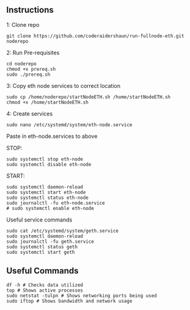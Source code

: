 ## Instructions

1: Clone repo

```shell
git clone https://github.com/coderaidershaun/run-fullnode-eth.git noderepo
```

2: Run Pre-requisites

```shell
cd noderepo
chmod +x prereq.sh
sudo ./prereq.sh
```

3: Copy eth node services to correct location

```shell
sudo cp /home/noderepo/startNodeETH.sh /home/startNodeETH.sh
chmod +x /home/startNodeETH.sh
```

4: Create services

```shell
sudo nano /etc/systemd/system/eth-node.service
```

Paste in eth-node.services to above

STOP:

```shell
sudo systemctl stop eth-node
sudo systemctl disable eth-node
```

START:

```shell
sudo systemctl daemon-reload
sudo systemctl start eth-node
sudo systemctl status eth-node
sudo journalctl -fu eth-node.service
# sudo systemctl enable eth-node
```

Useful service commands

```shell
sudo cat /etc/systemd/system/geth.service
sudo systemctl daemon-reload
sudo journalctl -fu geth.service
sudo systemctl status geth
sudo systemctl start geth
```

## Useful Commands

```shell
df -h # Checks data utilized
top # Shows active processes
sudo netstat -tulpn # Shows networking ports being used
sudo iftop # Shows bandwidth and network usage
```
